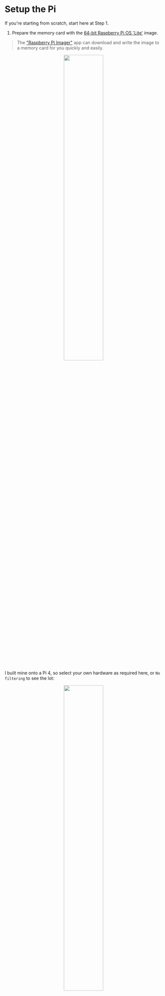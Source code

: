 # Setup the Pi

If you're starting from scratch, start here at Step 1.


1. Prepare the memory card with the [64-bit Raspberry Pi OS 'Lite'](https://www.raspberrypi.org/software/operating-systems/) image.

> The ["Raspberry Pi Imager"](https://www.raspberrypi.org/software/) app can download and write the image to a memory card for you quickly and easily.

<p align="center">
  <img src="https://github.com/user-attachments/assets/48df65a7-738b-493f-9e3f-3e3defbd3766" width="50%">
</p>

I built mine onto a Pi 4, so select your own hardware as required here, or `No filtering` to see the lot:

<p align="center">
  <img src="https://github.com/user-attachments/assets/a419f62b-e20c-4b1e-810c-6263c4609276" width="50%">
</p>

Having selected the device, you're taken to the `Choose OS` screen. Select `Raspberry Pi OS (other)`:
<p align="center">
  <img src="https://github.com/user-attachments/assets/1583d726-06c1-4b54-b280-9537ce648574" width="50%">
</p>

You want the `Raspberry Pi OS Lite (64-bit)` `A port of Debian Bookworm with no desktop environment (Compatible with Raspberry Pi 3/4/400/5` version.

<p align="center">
<img src="https://github.com/user-attachments/assets/a6ff10f2-6b27-4745-953e-fd7cd7c4871e" width="50%">
</p>

2. With that successfully burnt and verified, transfer the memory stick to the Pi.
3. Add HDMI, power and keyboard connections and turn it on. (You don't need a mouse for this, but add one if you're feeling so inclined).
4. The boot process ends at a login screen. The default credentials are `pi` / `raspberry`.
5. Login.
6. Now we'll perform the basic customisation steps:
7. Run `sudo raspi-config`.
8. Select `(5) Localisation Options` then:
    * `(L3) - change keyboard layout`
    I've never needed to do anything but accept the defaults here. I found the Pi stopped responding for >10s after selecting "no compose key", so just wait for it and it will take you back to the main page.
9. Return to (5) and set `(L2) the timezone`. Select the appropriate options and you'll be returned to the menu.
10. Select `(3) - Interfacing Options`
    * `(P2) Enable SSH` and at the prompt "Would you like the SSH server to be enabled?" change the selection to `<Yes>` and hit return, then return again at the `OK`.
    
11. Select `(1) System Options` and `(S4) Hostname` and give the Pi a recognisable hostname.
12. If you're building this onto a Pi with a wired network connection instead of WiFi, skip the next step. Resume at Step 14.
13. Select `(1) System Options` and `(S1) Wireless LAN`. At this stage we'll be a wifi *client*. When prompted:

    * Select your country
    * Enter the local SSID and passphrase (password). Note that the Pi Zero W's radio is limited to 2.4G, so any attempts to connect to a 5G network will fail.
14. Navigate to `Finish` and DECLINE the prompt to reboot.
15. Run `ifconfig`. In the output, look under "eth0" for wired and "wlan0" for WiFi. There should be a line starting with "inet" followed by an IP address. The absence of this means you're not on a network.

16. Assuming success above, you'll probably want to set a static IP. If you're OK with a dynamic IP (or at least are for the time being) jump to Step 20 and a reboot.

17. From 'Bookworm', the Pi uses Network Manager to manage IP addresses.\[[1](#1-set-a-static-ip-address-on-raspberry-pi-os-bookworm)\]

18. Run `sudo nmcli -p connection show` to show the available network interfaces:

```txt
pi@raspberrypi:~ $ sudo nmcli -p connection show
======================================
  NetworkManager connection profiles
======================================
NAME              UUID                                  TYPE      DEVICE
----------------------------------------------------------------------------------------------------------------
mywifissid        09123456-6ac4-4cf7-8154-701234567892  wifi      wlan0
lo                5612345d-ffff-4ee8-8ef9-12345678990f  loopback  lo
pi@raspberrypi:~ $
```

19. Now execute these three commands in turn, replacing the network name and dummy values here with your own:

```txt
sudo nmcli con mod "mywifissid" ipv4.addresses 10.0.0.220/24 ipv4.method manual
sudo nmcli con mod "mywifissid" ipv4.gateway 10.0.0.1
sudo nmcli con mod "mywifissid" ipv4.dns "10.0.0.1"
```

> If you have more than one DNS server (the last command above), add them all inside the quotes with a space separating each.

20. Reboot the Pi to pickup its new IP address and lock in all the changes made above, including the change to the hostname: `sudo reboot`

21. After it reboots, check it's on the network OK by typing `ifconfig` and check the output now shows the entries you added in Step 18.2.
(Alternatively, just see if it responds to pings and you can SSH to it on its new IP).

## Remote config via SSH

At this point I abandoned the keyboard and monitor, continuing the config steps from my PC.

22. SSH to the Pi using your preferred client. If you're using Windows 10 you can just do this from a PowerShell window: `ssh <TheIpAddressFromStep18> -l pi` (Note that's a lower-case L).
23. You should see something like this:
```txt
The authenticity of host '192.168.44.1 (192.168.44.1)' can't be established.
ECDSA key fingerprint is SHA256:Ty0Bw6IZqg1234567899006534456778sFKT6QakOZ5PdJk.
Are you sure you want to continue connecting (yes/no)?
```
24. Enter `yes` and press Return
25. The response should look like this:
```txt
Warning: Permanently added '192.168.44.1' (ECDSA) to the list of known hosts.
pi@192.168.44.1's password:
```
26. Enter the password and press Return.
27. It's STRONGLY recommended that you change the password. Run `passwd` and follow your nose.

## Here's where all the software modules are installed. This might take a while:

28. First let's make sure the Pi is all up-to-date:
```txt
sudo apt-get update && sudo apt-get upgrade -y
```

> If this ends with an error "Some index files failed to download. They have been ignored, or old ones used instead." just press up-arrow and return to retry the command. You want to be sure the Pi is healthy and updated before continuing.

> If however you encounter an error saying a certificate is out of date or not valid yet, check that the Pi's real-time clock is correct. `date` on its own will show the date, and you'll set it with this syntax: `sudo date -s '2024-01-09 11:04:00 AEDT'`.

29. `sudo reboot`

Your SSH session will end here. Wait for the Pi to reboot, sign back in again and continue.

30. Confirm your current version of python:

```
pi@BenchPi3BPlus:~ $ python3 --version
Python 3.11.2
pi@BenchPi3BPlus:~ $
```

31. Update the following command if required with that of the same version number:

```
pi@BenchPi3BPlus:~ $ sudo apt install python3.11-venv -y
pi@BenchPi3BPlus:~ $ python3 -m venv venv
pi@BenchPi3BPlus:~ $
```

32. We need to install git so we can download the repo from GitHub:

```
sudo apt-get install git -y
```

33. This downloads the repo, dropping the structure into a subdirectory called `knxLogger`:

```txt
cd ~
git clone --depth=3 https://github.com/greiginsydney/knxLogger
```

> Advanced tip: if you're testing code and want to install a new branch direct from the repo, add `-b <branchName>` on the end of the line.


# TODO: Is this step redundant?

34. Now we need to move the setup.sh script file into its final location:

```txt
mv -fv "knxLogger/Raspberry Pi/setup.sh" ~
``` 

35. All the hard work is done by the script, but it needs to be made executable first:

```txt
sudo chmod +x setup.sh
```

36. Now run it! (Be careful here: the switches are critical. "-E" ensures your user path is passed to the script. Without it the software will be moved to the wrong location, or not at all. "-H" passes the Pi user's home directory.)
```txt
sudo -E -H ./setup.sh start
```
